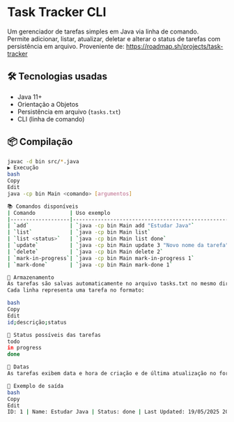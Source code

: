 # Task Tracker CLI

Um gerenciador de tarefas simples em Java via linha de comando.  
Permite adicionar, listar, atualizar, deletar e alterar o status de tarefas com persistência em arquivo.
Proveniente de: https://roadmap.sh/projects/task-tracker

## 🛠️ Tecnologias usadas

- Java 11+
- Orientação a Objetos
- Persistência em arquivo (`tasks.txt`)
- CLI (linha de comando)

## 📦 Compilação

```bash
javac -d bin src/*.java
▶️ Execução
bash
Copy
Edit
java -cp bin Main <comando> [argumentos]

📚 Comandos disponíveis
| Comando           | Uso exemplo                                         | Descrição                                 |
|-------------------|-----------------------------------------------------|-------------------------------------------|
| `add`             | `java -cp bin Main add "Estudar Java"`              | Adiciona uma nova tarefa                  |
| `list`            | `java -cp bin Main list`                            | Lista todas as tarefas                    |
| `list <status>`   | `java -cp bin Main list done`                       | Lista tarefas filtradas por status        |
| `update`          | `java -cp bin Main update 3 "Novo nome da tarefa"`  | Atualiza o nome de uma tarefa             |
| `delete`          | `java -cp bin Main delete 2`                        | Deleta uma tarefa pelo ID                 |
| `mark-in-progress`| `java -cp bin Main mark-in-progress 1`              | Marca a tarefa como "in progress"         |
| `mark-done`       | `java -cp bin Main mark-done 1`                     | Marca a tarefa como "done"                |

📁 Armazenamento
As tarefas são salvas automaticamente no arquivo tasks.txt no mesmo diretório do programa.
Cada linha representa uma tarefa no formato:

bash
Copy
Edit
id;descrição;status

📌 Status possíveis das tarefas
todo
in progress
done

📆 Datas
As tarefas exibem data e hora de criação e de última atualização no formato dd/MM/yyyy HH:mm.

📄 Exemplo de saída
bash
Copy
Edit
ID: 1 | Name: Estudar Java | Status: done | Last Updated: 19/05/2025 20:13 | Created: 19/05/2025 19:40
